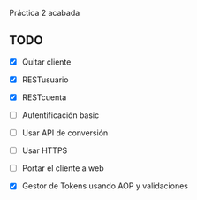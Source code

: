 Práctica 2 acabada

## TODO
- [x] Quitar cliente
- [x] RESTusuario
- [x] RESTcuenta
- [ ] Autentificación basic
- [ ] Usar API de conversión

- [ ] Usar HTTPS
- [ ] Portar el cliente a web

- [x] Gestor de Tokens usando AOP y validaciones